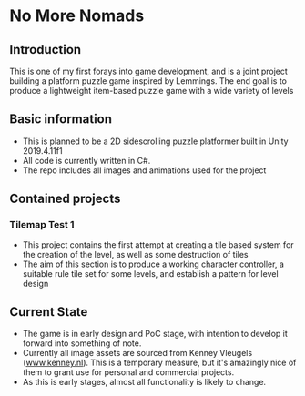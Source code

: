# No More Nomads

## Introduction
This is one of my first forays into game development, and is a joint project building a platform puzzle game inspired by Lemmings. The end goal is to produce a lightweight item-based puzzle game with a wide variety of levels

## Basic information
* This is planned to be a 2D sidescrolling puzzle platformer built in Unity 2019.4.11f1
* All code is currently written in C#.
* The repo includes all images and animations used for the project

## Contained projects
### Tilemap Test 1
* This project contains the first attempt at creating a tile based system for the creation of the level, as well as some destruction of tiles
* The aim of this section is to produce a working character controller, a suitable rule tile set for some levels, and establish a pattern for level design

## Current State
* The game is in early design and PoC stage, with intention to develop it forward into something of note. 
* Currently all image assets are sourced from Kenney Vleugels (www.kenney.nl). This is a temporary measure, but it's amazingly nice of them to grant use for personal and commercial projects. 
* As this is early stages, almost all functionality is likely to change.